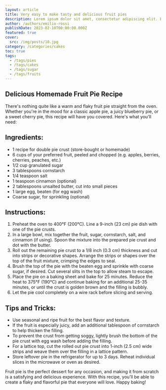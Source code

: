 ```yaml
---
layout: article
title: Very easy to make tasty and delicious fruit pies
description: Lorem ipsum dolor sit amet, consectetur adipiscing elit. Et nemo nimium beatus est; Idemne, quod iucunde? Duo Reges constructio interrete. At iamdecimum annum in spelunca iacet.
author: /authors/emilio-rossi
publishDate: 2023-02-10T00:00:00.000Z
featured: true
cover:
  src: /img/posts/10.jpg
category: /categories/cakes
toc: true
tags:
  - /tags/pies
  - /tags/cakes
  - /tags/sugar
  - /tags/fruits
---
```


## Delicious Homemade Fruit Pie Recipe
There's nothing quite like a warm and flaky fruit pie straight from the oven. Whether you're in the mood for a classic apple pie, a juicy blueberry pie, or a sweet cherry pie, this recipe will have you covered. Here's what you'll need:

## Ingredients:
* 1 recipe for double pie crust (store-bought or homemade)
* 6 cups of your preferred fruit, peeled and chopped (e.g. apples, berries, cherries, peaches, etc.)
* 1/2 cup granulated sugar
* 3 tablespoons cornstarch
* 1/4 teaspoon salt
* 1 teaspoon cinnamon (optional)
* 2 tablespoons unsalted butter, cut into small pieces
* 1 large egg, beaten (for egg wash)
* Coarse sugar, for sprinkling (optional)

## Instructions:
1. Preheat the oven to 400°F (200°C). Line a 9-inch (23 cm) pie dish with one of the pie crusts.
2. In a large bowl, mix together the fruit, sugar, cornstarch, salt, and cinnamon (if using). Spoon the mixture into the prepared pie crust and dot with the butter.
3. Roll out the remaining pie crust to a 1/8 inch (0.3 cm) thickness and cut into strips or decorative shapes. Arrange the strips or shapes over the top of the fruit mixture, crimping the edges to seal.
4. Brush the top of the pie with the beaten egg and sprinkle with coarse sugar, if desired. Cut several slits in the top to allow steam to escape.
5. Place the pie on a baking sheet and bake for 25 minutes. Reduce the heat to 375°F (190°C) and continue baking for an additional 25-35 minutes, or until the crust is golden brown and the filling is bubbly.
6. Let the pie cool completely on a wire rack before slicing and serving.

## Tips and Tricks:
* Use seasonal and ripe fruit for the best flavor and texture.
* If the fruit is especially juicy, add an additional tablespoon of cornstarch to help thicken the filling.
* To prevent the crust from getting soggy, lightly brush the bottom of the pie crust with egg wash before adding the filling.
* For a lattice top, cut the rolled out pie crust into 1-inch (2.5 cm) wide strips and weave them over the filling in a lattice pattern.
* Store leftover pie in the refrigerator for up to 3 days. Reheat individual slices in the microwave or oven as desired.

Fruit pie is the perfect dessert for any occasion, and making it from scratch is a satisfying and delicious experience. With this recipe, you'll be able to create a flaky and flavorful pie that everyone will love. Happy baking!